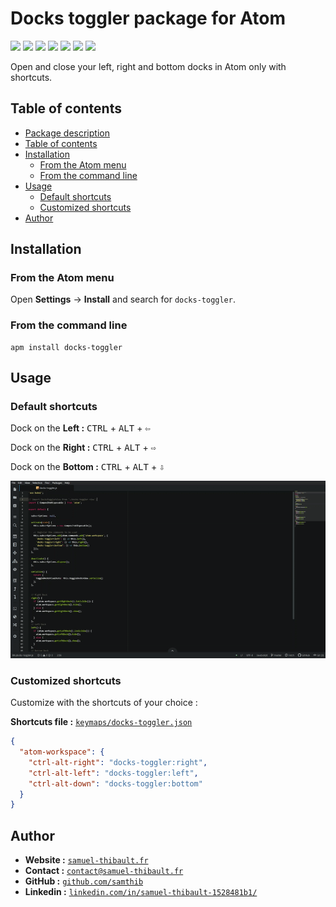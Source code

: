 # Docks toggler package for Atom

![](https://img.shields.io/github/license/samthib/docks-toggler)
![](https://img.shields.io/github/package-json/v/samthib/docks-toggler)
![](https://img.shields.io/apm/v/docks-toggler)
![](https://img.shields.io/github/stars/samthib/docks-toggler)
![](https://img.shields.io/github/issues/samthib/docks-toggler)
![](https://img.shields.io/github/forks/samthib/docks-toggler)
![](https://img.shields.io/github/stars/samthib/docks-toggler?style=social)

Open and close your left, right and bottom docks in Atom only with shortcuts.

## Table of contents

- [Package description](#docks-toggler-package-for-atom)
- [Table of contents](#table-of-contents)
- [Installation](#installation)
    - [From the Atom menu](#from-the-atom-menu)
    - [From the command line](#from-the-command-line)
- [Usage](#usage)
    - [Default shortcuts](#default-shortcuts)
    - [Customized shortcuts](#customized-shortcuts)
- [Author](#author)

## Installation

### From the Atom menu

Open **Settings** → **Install** and search for `docks-toggler`.

### From the command line

```
apm install docks-toggler
```

## Usage

### Default shortcuts

Dock on the **Left :** <kbd>CTRL</kbd> + <kbd>ALT</kbd> + <kbd>⇦</kbd>

Dock on the **Right :** <kbd>CTRL</kbd> + <kbd>ALT</kbd> + <kbd>⇨</kbd>

Dock on the **Bottom :** <kbd>CTRL</kbd> + <kbd>ALT</kbd> + <kbd>⇩</kbd>

![Screenshot](https://github.com/samthib/docks-toggler/blob/master/docks-toggler.gif)

### Customized shortcuts

Customize with the shortcuts of your choice :

**Shortcuts file :** [`keymaps/docks-toggler.json`](./keymaps/docks-toggler.json)

```json
{
  "atom-workspace": {
    "ctrl-alt-right": "docks-toggler:right",
    "ctrl-alt-left": "docks-toggler:left",
    "ctrl-alt-down": "docks-toggler:bottom"
  }
}
```

## Author

* **Website :** [`samuel-thibault.fr`](http://samuel-thibault.fr)
* **Contact :** [`contact@samuel-thibault.fr`](mailto:contact@samuel-thibault.fr)
* **GitHub :** [`github.com/samthib`](https://github.com/samthib)
* **Linkedin :** [`linkedin.com/in/samuel-thibault-1528481b1/`](https://www.linkedin.com/in/samuel-thibault-1528481b1/)
